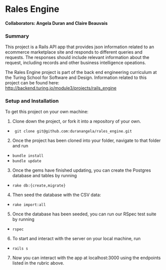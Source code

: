 # Rales Engine

#### Collaborators: Angela Duran and Claire Beauvais

### Summary
This project is a Rails API app that provides json information related to an ecommerce marketplace site and responds to different queries and requests. The responses should include relevant information about the request, including records and other business intelligence opeations.

The Rales Engine project is part of the back end engineering curriculum at the Turing School for Software and Design. Information related to this project can be found here: http://backend.turing.io/module3/projects/rails_engine

### Setup and Installation
To get this project on your own machine:

1. Clone down the project, or fork it into a repository of your own.
  * ``` git clone git@github.com:duranangela/rales_engine.git```
2. Once the project has been cloned into your folder, navigate to that folder and run
  * `bundle install`
  * `bundle update`
3. Once the gems have finished updating, you can create the Postgres database and tables by running
  * `rake db:{create,migrate}`
4. Then seed the database with the CSV data:
  * `rake import:all`
5. Once the database has been seeded, you can run our RSpec test suite by running
  * `rspec`
6. To start and interact with the server on your local machine, run
  * `rails s`
7. Now you can interact with the app at localhost:3000 using the endpoints listed in the rubric above.
